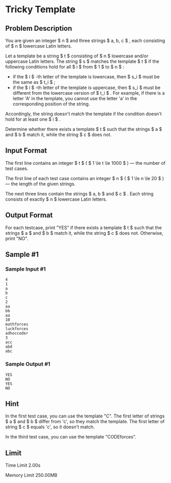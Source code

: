 # Tricky Template

## Problem Description

You are given an integer $ n $ and three strings $ a, b, c $ , each consisting of $ n $ lowercase Latin letters.

Let a template be a string $ t $ consisting of $ n $ lowercase and/or uppercase Latin letters. The string $ s $ matches the template $ t $ if the following conditions hold for all $ i $ from $ 1 $ to $ n $ :

- if the $ i $ -th letter of the template is lowercase, then $ s_i $ must be the same as $ t_i $ ;
- if the $ i $ -th letter of the template is uppercase, then $ s_i $ must be different from the lowercase version of $ t_i $ . For example, if there is a letter 'A' in the template, you cannot use the letter 'a' in the corresponding position of the string.

Accordingly, the string doesn't match the template if the condition doesn't hold for at least one $ i $ .

Determine whether there exists a template $ t $ such that the strings $ a $ and $ b $ match it, while the string $ c $ does not.

## Input Format

The first line contains an integer $ t $ ( $ 1 \le t \le 1000 $ ) — the number of test cases.

The first line of each test case contains an integer $ n $ ( $ 1 \le n \le 20 $ ) — the length of the given strings.

The next three lines contain the strings $ a, b $ and $ c $ . Each string consists of exactly $ n $ lowercase Latin letters.

## Output Format

For each testcase, print "YES" if there exists a template $ t $ such that the strings $ a $ and $ b $ match it, while the string $ c $ does not. Otherwise, print "NO".

## Sample #1

### Sample Input #1

```
4
1
a
b
c
2
aa
bb
aa
10
mathforces
luckforces
adhoccoder
3
acc
abd
abc
```

### Sample Output #1

```
YES
NO
YES
NO
```

## Hint

In the first test case, you can use the template "C". The first letter of strings $ a $ and $ b $ differ from 'c', so they match the template. The first letter of string $ c $ equals 'c', so it doesn't match.

In the third test case, you can use the template "CODEforces".

## Limit



Time Limit
2.00s

Memory Limit
250.00MB